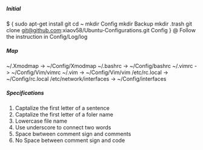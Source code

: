 #####  Initial  #####
$ {
sudo apt-get install git
cd ~
mkdir Config
mkdir Backup
mkdir .trash
git clone git@github.com:xiaov58/Ubuntu-Configurations.git Config
}
@ Follow the instruction in Config/Log/log
 


##### Map #####
~/.Xmodmap  ->  ~/Config/Xmodmap
~/.bashrc  ->   ~/Config/bashrc
~/.vimrc  ->  ~/Config/Vim/vimrc
~/.vim  ->  ~/Config/Vim/vim
/etc/rc.local  ->  ~/Config/rc.local
/etc/network/interfaces  -> ~/Config/interfaces



##### Specifications #####
1. Captalize the first letter of a sentence
2. Captalize the first letter of a foler name
3. Lowercase file name
4. Use underscore to connect two words
5. Space bwtween comment sign and comments
6. No Space between comment sign and code
